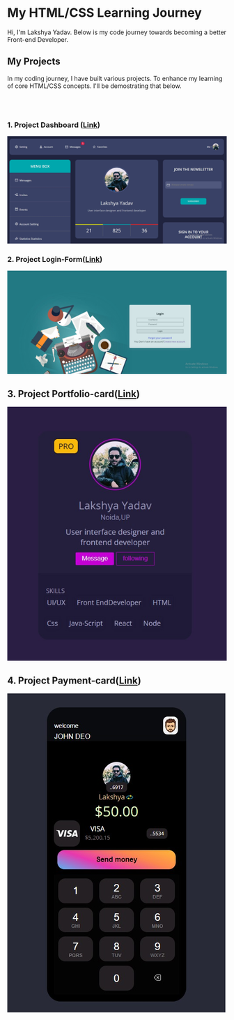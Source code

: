 # My HTML/CSS Learning Journey
Hi, I'm Lakshya Yadav. Below is my code journey towards becoming a better Front-end Developer.
<br />

## My Projects
In my coding journey, I have built various projects. To enhance my learning of core HTML/CSS concepts.
I'll be demostrating that below.

<br />
<br />

### 1. Project Dashboard ([Link](./project-dashboard/README.md))

![Image](./project-dashboard/project-dashboard-preview.jpg)


### 2. Project Login-Form([Link](./project-login-form/README.md))

![Image](./project-login-form/project-loginForm-preview.jpg)


## 3. Project Portfolio-card([Link](./project-portfolio-card/README.md))

![Image](./project-portfolio-card/project-portfolio-preview.jpg)

## 4. Project Payment-card([Link](./project-payment-card/README.md))
![Image](./project-payment-card/project-payment-preview.jpg)